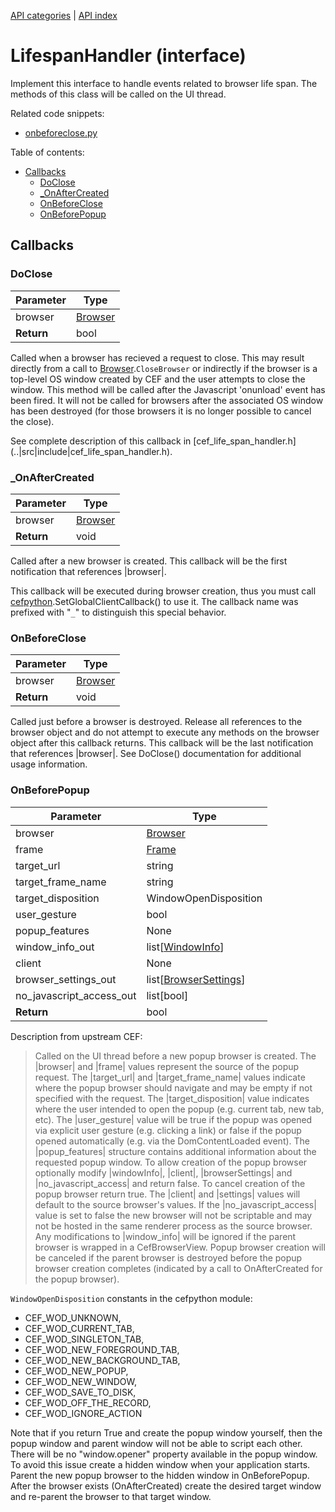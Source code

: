 [API categories](API-categories.md) | [API index](API-index.md)


# LifespanHandler (interface)

Implement this interface to handle events related to browser life span.
The methods of this class will be called on the UI thread.

Related code snippets:
- [onbeforeclose.py](../examples/snippets/onbeforeclose.py)


Table of contents:
* [Callbacks](#callbacks)
  * [DoClose](#doclose)
  * [_OnAfterCreated](#_onaftercreated)
  * [OnBeforeClose](#onbeforeclose)
  * [OnBeforePopup](#onbeforepopup)


## Callbacks


### DoClose

| Parameter | Type |
| --- | --- |
| browser | [Browser](Browser.md) |
| __Return__ | bool |

Called when a browser has recieved a request to close. This may result
directly from a call to [Browser](Browser.md).`CloseBrowser` or indirectly
if the
browser is a top-level OS window created by CEF and the user attempts to
close the window. This method will be called after the Javascript
'onunload' event has been fired. It will not be called for browsers after
the associated OS window has been destroyed (for those browsers it is no
longer possible to cancel the close).

See complete description of this callback in [cef_life_span_handler.h]
(..|src|include|cef_life_span_handler.h).


### _OnAfterCreated

| Parameter | Type |
| --- | --- |
| browser | [Browser](Browser.md) |
| __Return__ | void |

Called after a new browser is created. This callback will be the first
notification that references |browser|.

This callback will be executed during browser creation, thus you must call [cefpython](cefpython.md).SetGlobalClientCallback() to use it. The callback name was prefixed with "`_`" to distinguish this special behavior.


### OnBeforeClose

| Parameter | Type |
| --- | --- |
| browser | [Browser](Browser.md) |
| __Return__ | void |

Called just before a browser is destroyed. Release all references to the
browser object and do not attempt to execute any methods on the browser
object after this callback returns. This callback will be the last
notification that references |browser|. See DoClose() documentation for
additional usage information.


### OnBeforePopup

| Parameter | Type |
| --- | --- |
| browser | [Browser](Browser.md) |
| frame | [Frame](Frame.md) |
| target_url | string |
| target_frame_name | string |
| target_disposition | WindowOpenDisposition |
| user_gesture | bool |
| popup_features | None |
| window_info_out | list[[WindowInfo](WindowInfo.md)] |
| client | None |
| browser_settings_out | list[[BrowserSettings](BrowserSettings.md)] |
| no_javascript_access_out | list[bool] |
| __Return__ | bool |

Description from upstream CEF:
> Called on the UI thread before a new popup browser is created. The
> |browser| and |frame| values represent the source of the popup request. The
> |target_url| and |target_frame_name| values indicate where the popup
> browser should navigate and may be empty if not specified with the request.
> The |target_disposition| value indicates where the user intended to open
> the popup (e.g. current tab, new tab, etc). The |user_gesture| value will
> be true if the popup was opened via explicit user gesture (e.g. clicking a
> link) or false if the popup opened automatically (e.g. via the
> DomContentLoaded event). The |popup_features| structure contains additional
> information about the requested popup window. To allow creation of the
> popup browser optionally modify |windowInfo|, |client|, |browserSettings| and
> |no_javascript_access| and return false. To cancel creation of the popup
> browser return true. The |client| and |settings| values will default to the
> source browser's values. If the |no_javascript_access| value is set to
> false the new browser will not be scriptable and may not be hosted in the
> same renderer process as the source browser. Any modifications to
> |window_info| will be ignored if the parent browser is wrapped in a
> CefBrowserView. Popup browser creation will be canceled if the parent
> browser is destroyed before the popup browser creation completes (indicated
> by a call to OnAfterCreated for the popup browser).

`WindowOpenDisposition` constants in the cefpython module:
* CEF_WOD_UNKNOWN,
* CEF_WOD_CURRENT_TAB,
* CEF_WOD_SINGLETON_TAB,
* CEF_WOD_NEW_FOREGROUND_TAB,
* CEF_WOD_NEW_BACKGROUND_TAB,
* CEF_WOD_NEW_POPUP,
* CEF_WOD_NEW_WINDOW,
* CEF_WOD_SAVE_TO_DISK,
* CEF_WOD_OFF_THE_RECORD,
* CEF_WOD_IGNORE_ACTION

Note that if you return True and create the popup window yourself, then
the popup window and parent window will not be able to script each other.
There will be no "window.opener" property available in the popup window.
To avoid this issue create a hidden window when your application starts.
Parent the new popup browser to the hidden window in OnBeforePopup. After
the browser exists (OnAfterCreated) create the desired target window
and re-parent the browser to that target window.
